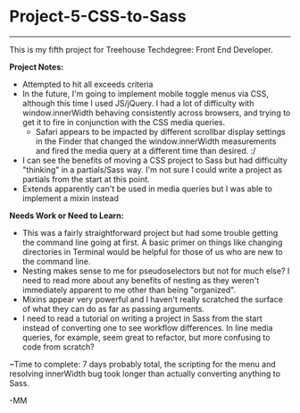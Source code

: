 # Project-5-CSS-to-Sass
----
This is my fifth project for Treehouse Techdegree: Front End Developer.

**Project Notes:**
* Attempted to hit all exceeds criteria
* In the future, I'm going to implement mobile toggle menus via CSS, although this time I used JS/jQuery. I had a lot of difficulty with window.innerWidth behaving consistently across browsers, and trying to get it to fire in conjunction with the CSS media queries.
	* Safari appears to be impacted by different scrollbar display settings in the Finder that changed the window.innerWidth measurements and fired the media query at a different time than desired. :/
* I can see the benefits of moving a CSS project to Sass but had difficulty "thinking" in a partials/Sass way. I'm not sure I could write a project as partials from the start at this point.
* Extends apparently can't be used in media queries but I was able to implement a mixin instead

**Needs Work or Need to Learn:**
* This was a fairly straightforward project but had some trouble getting the command line going at first. A basic primer on things like changing directories in Terminal would be helpful for those of us who are new to the command line.
* Nesting makes sense to me for pseudoselectors but not for much else? I need to read more about any benefits of nesting as they weren't immediately apparent to me other than being "organized".
* Mixins appear very powerful and I haven't really scratched the surface of what they can do as far as passing arguments.
* I need to read a tutorial on writing a project in Sass from the start instead of converting one to see workflow differences. In line media queries, for example, seem great to refactor, but more confusing to code from scratch?

~Time to complete: 7 days probably total, the scripting for the menu and resolving innerWidth bug took longer than actually converting anything to Sass.

-MM
